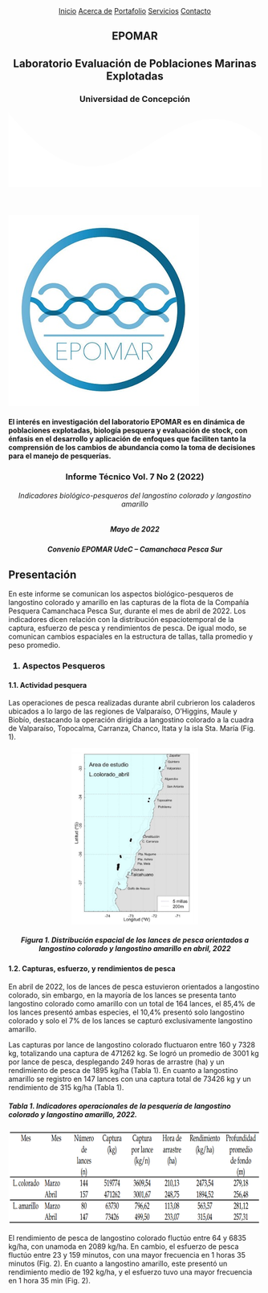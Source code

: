 
<html lang="es">
<head>
<meta charset="UTF-8">
<meta http-equiv="X-UA-Compatible" content="IE=edge">
<meta name="viewport" content="width=device-width, initial-scale=1.0">
<link rel="shortcut icon" href="img/favicon_Epo2_16x16.png" type="image/x-icon">
<link rel="stylesheet" href="css/estilos1.css">
<link rel="preconnect" href="https://fonts.googleapis.com">
<link rel="preconnect" href="https://fonts.gstatic.com" crossorigin>
<link href="https://fonts.googleapis.com/css2?family=Open+Sans:wght@300&display=swap" rel="stylesheet">
</head>
<header>
<nav>
<a href="https://www.facebook.com/labEPOMAR/">Inicio</a>
<a href="#">Acerca de</a> <a href="#">Portafolio</a>
<a href="#">Servicios</a>
<a href="https://www.facebook.com/labEPOMAR/">Contacto</a>
</nav>
<section class="textos-header">
<h1>
EPOMAR
</h1>
<h2>
Laboratorio Evaluación de Poblaciones Marinas Explotadas
</h2>
<h3>
Universidad de Concepción
</h3>
</section>

<div class="wave" style="height: 150px; overflow: hidden;">

<svg viewBox="0 0 500 150" preserveAspectRatio="none" style="height: 100%; width: 100%;">
<path d="M-2.82,-2.44 C227.42,288.66 301.35,-101.13 500.00,49.98 L500.00,150.00 L0.00,150.00 Z" style="stroke: none; fill: #fff;"></path>
</svg>

</div>

</header>
</html>

<img>![](img/Epomar-Logo.jpeg)</img>

<h4>
El interés en investigación del laboratorio EPOMAR es en dinámica de
poblaciones explotadas, biología pesquera y evaluación de stock, con
énfasis en el desarrollo y aplicación de enfoques que faciliten tanto la
comprensión de los cambios de abundancia como la toma de decisiones para
el manejo de pesquerías.
</h4>
<section class="informe">
<center>
<h3>
Informe Técnico Vol. 7 No 2 (2022)
</h3>
<h6>
Indicadores biológico-pesqueros del langostino colorado y langostino
amarillo
</h6>
<h5>
Mayo de 2022
</h5>
<h5>
Convenio EPOMAR UdeC – Camanchaca Pesca Sur
</h5>
</center>
<h2>
Presentación
</h2>
<p>
En este informe se comunican los aspectos biológico-pesqueros de
langostino colorado y amarillo en las capturas de la flota de la
Compañía Pesquera Camanchaca Pesca Sur, durante el mes de abril de 2022.
Los indicadores dicen relación con la distribución espaciotemporal de la
captura, esfuerzo de pesca y rendimientos de pesca. De igual modo, se
comunican cambios espaciales en la estructura de tallas, talla promedio
y peso promedio.
</p>
<h3>

1.  Aspectos Pesqueros
    </h3>

<h4>
1.1. Actividad pesquera
</h4>
<p>
Las operaciones de pesca realizadas durante abril cubrieron los
caladeros ubicados a lo largo de las regiones de Valparaíso, O’Higgins,
Maule y Biobío, destacando la operación dirigida a langostino colorado a
la cuadra de Valparaíso, Topocalma, Carranza, Chanco, Itata y la isla
Sta. María (Fig. 1).
<p>
<center>
<img src="img/Fig1.PNG" style="width:50.0%;height:50.0%" />
</center>
<center>
<h5>
Figura 1. Distribución espacial de los lances de pesca orientados a
langostino colorado y langostino amarillo en abril, 2022
</h5>
</center>
<h4>
1.2. Capturas, esfuerzo, y rendimientos de pesca
</h4>
<p>
En abril de 2022, los de lances de pesca estuvieron orientados a
langostino colorado, sin embargo, en la mayoría de los lances se
presenta tanto langostino colorado como amarillo con un total de 164
lances, el 85,4% de los lances presentó ambas especies, el 10,4%
presentó solo langostino colorado y solo el 7% de los lances se capturó
exclusivamente langostino amarillo.
</p>
<p>
Las capturas por lance de langostino colorado fluctuaron entre 160 y
7328 kg, totalizando una captura de 471262 kg. Se logró un promedio de
3001 kg por lance de pesca, desplegando 249 horas de arrastre (ha) y un
rendimiento de pesca de 1895 kg/ha (Tabla 1). En cuanto a langostino
amarillo se registro en 147 lances con una captura total de 73426 kg y
un rendimiento de 315 kg/ha (Tabla 1).
</p>
<h5>
Tabla 1. Indicadores operacionales de la pesquería de langostino
colorado y langostino amarillo, 2022.
</h5>
<center>
<img src="img/Tabla1.PNG" data-widtht="5cm" style="height:5cm" />
</center>
<p>
El rendimiento de pesca de langostino colorado fluctúo entre 64 y 6835
kg/ha, con unamoda en 2089 kg/ha. En cambio, el esfuerzo de pesca
fluctúo entre 23 y 159 minutos, con una mayor frecuencia en 1 horas 35
minutos (Fig. 2). En cuanto a langostino amarillo, este presentó un
rendimiento medio de 192 kg/ha, y el esfuerzo tuvo una mayor frecuencia
en 1 hora 35 min (Fig. 2).
</p>
</section>
